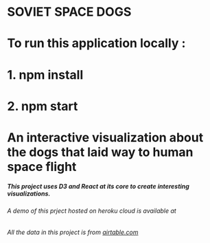 # SOVIET SPACE DOGS
# To run this application locally : 
# 1. npm install 
# 2. npm start
# An interactive visualization about the dogs that laid way to human space flight


##### This project uses D3 and React at its core to create interesting visualizations.

###### A demo of this prject hosted on heroku cloud is available at


###### All the data in this project is from [airtable.com](https://airtable.com/universe/expG3z2CFykG1dZsp/soviet-space-dogs)

